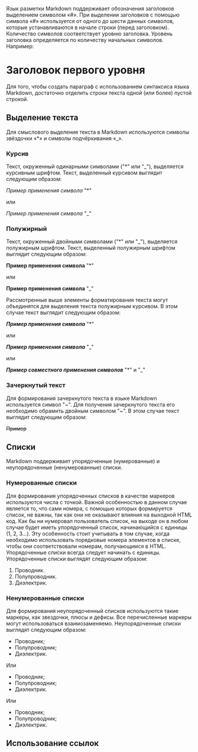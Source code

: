 Язык разметки Markdown поддерживает обозначения заголовков выделением символом «#». 
При выделении заголовков с помощью символа «#» используется
 от одного до шести данных символов, которые устанавливаются
 в начале строки (перед заголовком). Количество символов соответствует
 уровню заголовка. Уровень заголовка определяется по количеству 
 начальных символов. Например:
 # Заголовок первого уровня

 Для того, чтобы создать параграф с использованием синтаксиса
 языка Markdown, достаточно отделить строки текста одной (или более)
 пустой строкой.

 ## Выделение текста

 Для смыслового выделения текста в Markdown используются символы звёздочки «*»
  и символы подчёркивания «_».
 
 ### Курсив

Текст, окруженный одинарными символами ("*" или "_"), выделяется курсивным шрифтом.
Текст, выделенный курсивом выглядит следующим образом:

*Пример применения символа* "*"

или

_Пример применения символа_ "_"

 ### Полужирный

Текст, окруженный двойными символами ("*" или "_"), выделяется 
полужирным шрифтом.
Текст, выделенный полужирным шрифтом выглядит следующим образом:

**Пример применения символа** "*"

или

__Пример применения символа__ "_"

Рассмотренные выше элементы форматирования текста могут объединятся для выделения 
текста полужирным курсивом. В этом случае текст выглядит следующим
образом:

***Пример применения символа*** "*"

или

___Пример применения символа___ "_"

или

**_Пример совместного применения символов_** "*" и "_"


 ### Зачеркнутый текст

Для формирования зачеркнутого текста в языке Markdown используется
символ "~". Для получения зачеркнутого текста его необходимо
обрамить двойным символом "~". В этом случае текст выглядит следующим
образом:

~~Пример~~

 ## Списки

Markdown поддерживает упорядоченные (нумерованные) и неупорядоченные (ненумерованные) списки. 

 ### Нумерованные списки

Для формирования упорядоченных списков в качестве маркеров
используются числа с точкой. Важной особенностью в данном
случае является то, что сами номера, с помощью которых 
формируется список, не важны, так как они не оказывают 
влияния на выходной HTML код. Как бы ни нумеровал пользователь 
список, на выходе он в любом случае будет иметь упорядоченный 
список, начинающийся с единицы (1, 2, 3…). Эту особенность 
стоит учитывать в том случае, когда необходимо использовать 
порядковые номера элементов в списке, чтобы они соответствовали
 номерам, получающимся в HTML. Упорядоченные списки всегда 
 следует начинать с единицы. 
 Упорядоченные списки выглядят следующим образом:

1. Проводник.
2. Полупроводник.
3. Диэлектрик.

 ### Ненумерованные списки

Для формирования неупорядоченный списков используются 
такие маркеры, как звездочки, плюсы и дефисы. 
Все перечисленные маркеры могут использоваться взаимозаменяемо. 
Неупорядоченные списки выглядят следующим образом:

* Проводник;
* Полупроводник;
* Диэлектрик.

Или

- Проводник;
- Полупроводник;
- Диэлектрик.

Или


+ Проводник;
+ Полупроводник;
+ Диэлектрик.

 ## Использование ссылок



